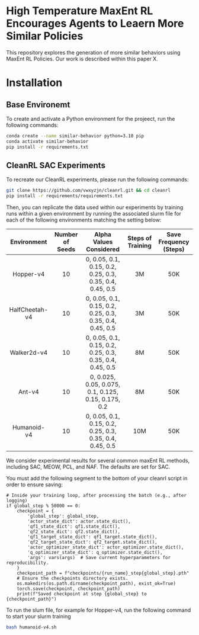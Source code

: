 # High Temperature MaxEnt RL Encourages Agents to Leaern More Similar Policies

This repository explores the generation of more similar behaviors using MaxEnt RL Policies. Our work is described within this paper X.

# Installation

## Base Environemt

To create and activate a Python environment for the projeect, run the following commands:

```bash
conda create --name similar-behavior python=3.10 pip
conda activate similar-behavior
pip install -r requirements.txt
```

## CleanRL SAC Experiments

To recreate our CleanRL experiments, please run the following commands:

```bash
git clone https://github.com/vwxyzjn/cleanrl.git && cd cleanrl
pip install -r requirements/requirements.txt
```

Then, you can replicate the data used within our experiments by training runs within a given environment by running the associated slurm file for each of the following environments matching the setting below: 

| Environment | Number of Seeds    | Alpha Values Considered   | Steps of Training | Save Frequency (Steps)|
| :---:   | :---: | :---: | :---: |:---: |
| Hopper-v4 | 10   | 0, 0.05, 0.1, 0.15, 0.2, 0.25, 0.3, 0.35, 0.4, 0.45, 0.5 | 3M | 50K |
| HalfCheetah-v4 | 10   | 0, 0.05, 0.1, 0.15, 0.2, 0.25, 0.3, 0.35, 0.4, 0.45, 0.5   | 3M | 50K |
| Walker2d-v4 | 10   | 0, 0.05, 0.1, 0.15, 0.2, 0.25, 0.3, 0.35, 0.4, 0.45, 0.5  | 8M | 50K |
| Ant-v4 | 10   | 0, 0.025, 0.05, 0.075, 0.1, 0.125, 0.15, 0.175, 0.2  | 8M| 50K |
| Humanoid-v4 | 10   | 0, 0.05, 0.1, 0.15, 0.2, 0.25, 0.3, 0.35, 0.4, 0.45, 0.5  | 10M | 50K |

We consider experimental results for several common maxEnt RL methods, including SAC, MEOW, PCL, and NAF. The defaults are set for SAC.

You must add the following segment to the bottom of your cleanrl script in order to ensure saving:

```
# Inside your training loop, after processing the batch (e.g., after logging)
if global_step % 50000 == 0:
    checkpoint = {
        'global_step': global_step,
        'actor_state_dict': actor.state_dict(),
        'qf1_state_dict': qf1.state_dict(),
        'qf2_state_dict': qf2.state_dict(),
        'qf1_target_state_dict': qf1_target.state_dict(),
        'qf2_target_state_dict': qf2_target.state_dict(),
        'actor_optimizer_state_dict': actor_optimizer.state_dict(),
        'q_optimizer_state_dict': q_optimizer.state_dict(),
        'args': vars(args)  # Save current hyperparameters for reproducibility.
    }
    checkpoint_path = f"checkpoints/{run_name}_step{global_step}.pth"
    # Ensure the checkpoints directory exists.
    os.makedirs(os.path.dirname(checkpoint_path), exist_ok=True)
    torch.save(checkpoint, checkpoint_path)
    print(f"Saved checkpoint at step {global_step} to {checkpoint_path}")
```


To run the slum file, for example for Hopper-v4, run the following command to start your slurm training

```bash
bash humanoid-v4.sh
```